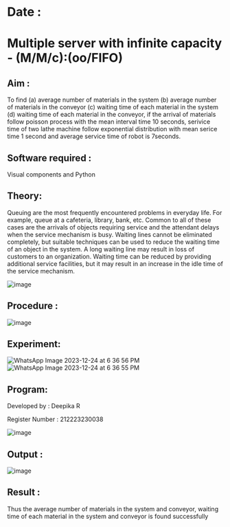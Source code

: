 # Date : 
# Multiple server with infinite capacity - (M/M/c):(oo/FIFO)
## Aim :
To find (a) average number of materials in the system (b) average number of materials in the conveyor (c) waiting time of each material in the system (d) waiting time of each material in the conveyor, if the arrival  of materials follow poisson process with the mean interval time 10 seconds, serivice time of two lathe machine follow exponential distribution with mean serice time 1 second and average service time of robot is 7seconds.

## Software required :
Visual components and Python

## Theory:
Queuing are the most frequently encountered problems in everyday life. For example, queue at a cafeteria, library, bank, etc. Common to all of these cases are the arrivals of objects requiring service and the attendant delays when the service mechanism is busy. Waiting lines cannot be eliminated completely, but suitable techniques can be used to reduce the waiting time of an object in the system. A long waiting line may result in loss of customers to an organization. Waiting time can be reduced by providing additional service facilities, but it may result in an increase in the idle time of the service mechanism.

![image](https://user-images.githubusercontent.com/103921593/203238035-1c8109bc-cbf2-4c77-baea-c5b682a752ef.png)

## Procedure :

![image](https://user-images.githubusercontent.com/103921593/203238265-176740b0-eae2-4772-90be-5449869ac9b0.png)




## Experiment:
![WhatsApp Image 2023-12-24 at 6 36 56 PM](https://github.com/deepika3095/Muttiple-capacity-with-infinite-capacity/assets/151625159/dbada55a-d1a9-462a-8bd3-2d3075e1326f)
![WhatsApp Image 2023-12-24 at 6 36 55 PM](https://github.com/deepika3095/Muttiple-capacity-with-infinite-capacity/assets/151625159/29e468bc-b0c1-4df8-a637-fb75d04a9366)

## Program:
Developed by : Deepika R

Register Number : 212223230038



![image](https://github.com/deepika3095/Muttiple-capacity-with-infinite-capacity/assets/151625159/77073158-6fc3-4ac0-8cc8-1aee5a070936)



## Output :
![image](https://github.com/deepika3095/Muttiple-capacity-with-infinite-capacity/assets/151625159/2b0c0414-3a32-4af6-b57e-29915aa2569b)

## Result : 
Thus the average number of materials in the system and conveyor, waiting time of each material in the system and conveyor is found successfully

